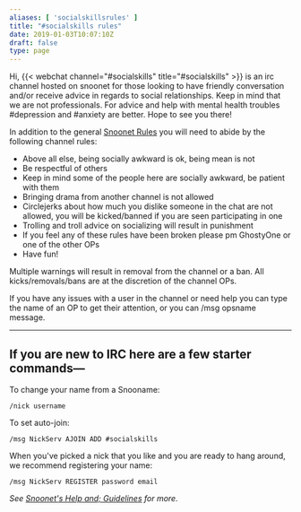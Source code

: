 ```yaml
---
aliases: [ 'socialskillsrules' ]
title: "#socialskills rules"
date: 2019-01-03T10:07:10Z
draft: false
type: page
---
```


Hi, {{< webchat channel="#socialskills" title="#socialskills" >}} is an irc channel hosted on snoonet for those looking to have friendly conversation and/or receive advice in regards to social relationships. Keep in mind  that we are not professionals. For advice and help with mental health troubles #depression and #anxiety are better. Hope to see you there!

In addition to the general [Snoonet Rules](/rules) you will need to abide by the following channel rules:

* Above all else, being socially awkward is ok, being mean is not
* Be respectful of others
* Keep in mind some of the people here are socially awkward, be patient with them
* Bringing drama from another channel is not allowed
* Circlejerks about how much you dislike someone in the chat are not allowed, you will be kicked/banned if you are seen participating in one
* Trolling and troll advice on socializing will result in punishment
* If you feel any of these rules have been broken please pm GhostyOne or one of the other OPs
* Have fun!

Multiple warnings will result in removal from the channel or a ban. All kicks/removals/bans are at the discretion of the channel OPs.

If you have any issues with a user in the channel or need help you can type the name of an OP to get their attention, or you can /msg opsname message.

--------

## If you are new to IRC here are a few starter commands—


   To change your name from a Snooname:

    /nick username

To set auto-join:

    /msg NickServ AJOIN ADD #socialskills

When you've picked a nick that you like and you are ready to hang around, we recommend registering your name:

    /msg NickServ REGISTER password email

*See [Snoonet's Help and; Guidelines](/help) for more.*

